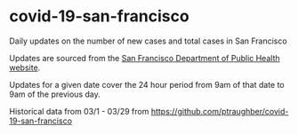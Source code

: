 # covid-19-san-francisco

Daily updates on the number of new cases and total cases in San Francisco

Updates are sourced from the [San Francisco Department of Public Health website](https://www.sfdph.org/dph/alerts/coronavirus.asp).

Updates for a given date cover the 24 hour period from 9am of that date to 9am of the previous day.

Historical data from 03/1 - 03/29 from https://github.com/ptraughber/covid-19-san-francisco
